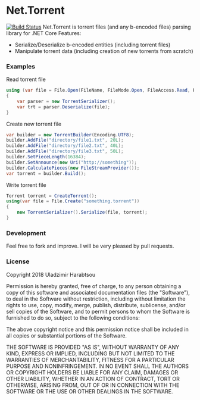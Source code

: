 # Net.Torrent
[![Build Status](https://travis-ci.com/l0nley/Net.Torrent.svg?branch=master)](https://travis-ci.com/l0nley/Net.Torrent)
Net.Torrent is torrent files (and any b-encoded files) parsing library for .NET Core
Features:
  - Serialize/Deserialize b-encoded entities (including torrent files)
  - Manipulate torrent data (including creation of new torrents from scratch)

### Examples
Read torrent file
```csharp
using (var file = File.Open(FileName, FileMode.Open, FileAccess.Read, FileShare.Read))
{
    var parser = new TorrentSerializer();
    var trt = parser.Deserialize(file);
}
```
Create new torrent file
```csharp
var builder = new TorrentBuilder(Encoding.UTF8);
builder.AddFile("directory/file1.txt", 20L);
builder.AddFile("directory/file2.txt", 40L);
builder.AddFile("directory/file3.txt", 50L);
builder.SetPieceLength(16384);
builder.SetAnnounce(new Uri("http://something"));
builder.CalculatePieces(new FileStreamProvider());
var torrent = builder.Build();
```
Write torrent file
```csharp
Torrent torrent = CreateTorrent();
using(var file = File.Create("something.torrent"))
{
    new TorrentSerializer().Serialize(file, torrent);
}
```
### Development
Feel free to fork and improve. I will be very pleased by pull requests.
### License
Copyright 2018 Uladzimir Harabtsou

Permission is hereby granted, free of charge, to any person obtaining a copy of this software and associated documentation files (the "Software"), to deal in the Software without restriction, including without limitation the rights to use, copy, modify, merge, publish, distribute, sublicense, and/or sell copies of the Software, and to permit persons to whom the Software is furnished to do so, subject to the following conditions:

The above copyright notice and this permission notice shall be included in all copies or substantial portions of the Software.

THE SOFTWARE IS PROVIDED "AS IS", WITHOUT WARRANTY OF ANY KIND, EXPRESS OR IMPLIED, INCLUDING BUT NOT LIMITED TO THE WARRANTIES OF MERCHANTABILITY, FITNESS FOR A PARTICULAR PURPOSE AND NONINFRINGEMENT. IN NO EVENT SHALL THE AUTHORS OR COPYRIGHT HOLDERS BE LIABLE FOR ANY CLAIM, DAMAGES OR OTHER LIABILITY, WHETHER IN AN ACTION OF CONTRACT, TORT OR OTHERWISE, ARISING FROM, OUT OF OR IN CONNECTION WITH THE SOFTWARE OR THE USE OR OTHER DEALINGS IN THE SOFTWARE.